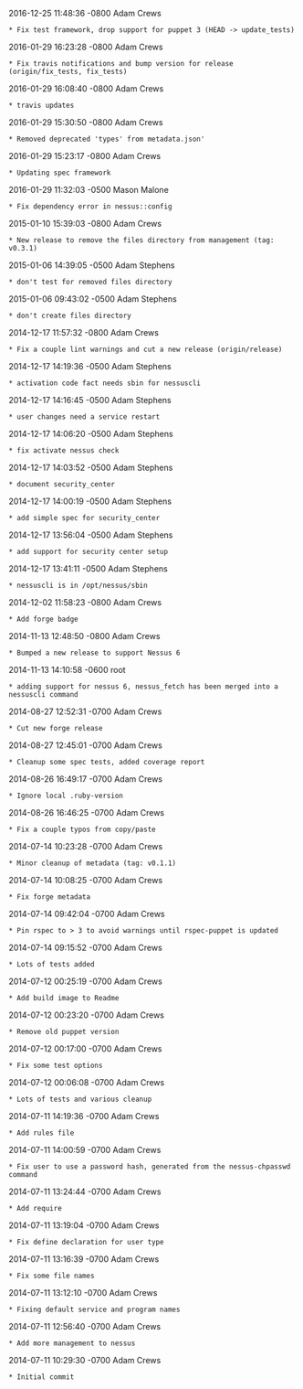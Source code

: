 2016-12-25 11:48:36 -0800 Adam Crews 

	* Fix test framework, drop support for puppet 3 (HEAD -> update_tests)

2016-01-29 16:23:28 -0800 Adam Crews 

	* Fix travis notifications and bump version for release (origin/fix_tests, fix_tests)

2016-01-29 16:08:40 -0800 Adam Crews 

	* travis updates

2016-01-29 15:30:50 -0800 Adam Crews 

	* Removed deprecated 'types' from metadata.json'

2016-01-29 15:23:17 -0800 Adam Crews 

	* Updating spec framework

2016-01-29 11:32:03 -0500 Mason Malone 

	* Fix dependency error in nessus::config

2015-01-10 15:39:03 -0800 Adam Crews 

	* New release to remove the files directory from management (tag: v0.3.1)

2015-01-06 14:39:05 -0500 Adam Stephens 

	* don't test for removed files directory

2015-01-06 09:43:02 -0500 Adam Stephens 

	* don't create files directory

2014-12-17 11:57:32 -0800 Adam Crews 

	* Fix a couple lint warnings and cut a new release (origin/release)

2014-12-17 14:19:36 -0500 Adam Stephens 

	* activation code fact needs sbin for nessuscli

2014-12-17 14:16:45 -0500 Adam Stephens 

	* user changes need a service restart

2014-12-17 14:06:20 -0500 Adam Stephens 

	* fix activate nessus check

2014-12-17 14:03:52 -0500 Adam Stephens 

	* document security_center

2014-12-17 14:00:19 -0500 Adam Stephens 

	* add simple spec for security_center

2014-12-17 13:56:04 -0500 Adam Stephens 

	* add support for security center setup

2014-12-17 13:41:11 -0500 Adam Stephens 

	* nessuscli is in /opt/nessus/sbin

2014-12-02 11:58:23 -0800 Adam Crews 

	* Add forge badge

2014-11-13 12:48:50 -0800 Adam Crews 

	* Bumped a new release to support Nessus 6

2014-11-13 14:10:58 -0600 root 

	* adding support for nessus 6, nessus_fetch has been merged into a nessuscli command

2014-08-27 12:52:31 -0700 Adam Crews 

	* Cut new forge release

2014-08-27 12:45:01 -0700 Adam Crews 

	* Cleanup some spec tests, added coverage report

2014-08-26 16:49:17 -0700 Adam Crews 

	* Ignore local .ruby-version

2014-08-26 16:46:25 -0700 Adam Crews 

	* Fix a couple typos from copy/paste

2014-07-14 10:23:28 -0700 Adam Crews 

	* Minor cleanup of metadata (tag: v0.1.1)

2014-07-14 10:08:25 -0700 Adam Crews 

	* Fix forge metadata

2014-07-14 09:42:04 -0700 Adam Crews 

	* Pin rspec to > 3 to avoid warnings until rspec-puppet is updated

2014-07-14 09:15:52 -0700 Adam Crews 

	* Lots of tests added

2014-07-12 00:25:19 -0700 Adam Crews 

	* Add build image to Readme

2014-07-12 00:23:20 -0700 Adam Crews 

	* Remove old puppet version

2014-07-12 00:17:00 -0700 Adam Crews 

	* Fix some test options

2014-07-12 00:06:08 -0700 Adam Crews 

	* Lots of tests and various cleanup

2014-07-11 14:19:36 -0700 Adam Crews 

	* Add rules file

2014-07-11 14:00:59 -0700 Adam Crews 

	* Fix user to use a password hash, generated from the nessus-chpasswd command

2014-07-11 13:24:44 -0700 Adam Crews 

	* Add require

2014-07-11 13:19:04 -0700 Adam Crews 

	* Fix define declaration for user type

2014-07-11 13:16:39 -0700 Adam Crews 

	* Fix some file names

2014-07-11 13:12:10 -0700 Adam Crews 

	* Fixing default service and program names

2014-07-11 12:56:40 -0700 Adam Crews 

	* Add more management to nessus

2014-07-11 10:29:30 -0700 Adam Crews 

	* Initial commit

